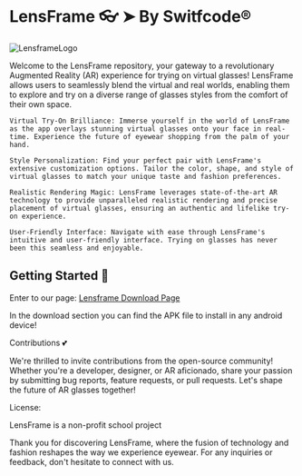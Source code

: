 # LensFrame 👓 ➤ By Switfcode®

![LensframeLogo](https://lensframe.000webhostapp.com/images/computer.jpg)

Welcome to the LensFrame repository, your gateway to a revolutionary Augmented Reality (AR) experience for trying on virtual glasses! LensFrame allows users to seamlessly blend the virtual and real worlds, enabling them to explore and try on a diverse range of glasses styles from the comfort of their own space.


    Virtual Try-On Brilliance: Immerse yourself in the world of LensFrame as the app overlays stunning virtual glasses onto your face in real-time. Experience the future of eyewear shopping from the palm of your hand.

    Style Personalization: Find your perfect pair with LensFrame's extensive customization options. Tailor the color, shape, and style of virtual glasses to match your unique taste and fashion preferences.

    Realistic Rendering Magic: LensFrame leverages state-of-the-art AR technology to provide unparalleled realistic rendering and precise placement of virtual glasses, ensuring an authentic and lifelike try-on experience.

    User-Friendly Interface: Navigate with ease through LensFrame's intuitive and user-friendly interface. Trying on glasses has never been this seamless and enjoyable.

## Getting Started 🚀

Enter to our page:
[Lensframe Download Page](https://lensframe.000webhostapp.com/Descargas.html)

In the download section you can find the APK file to install in any android device!

Contributions 💕

We're thrilled to invite contributions from the open-source community! Whether you're a developer, designer, or AR aficionado, share your passion by submitting bug reports, feature requests, or pull requests. Let's shape the future of AR glasses together!

License:

LensFrame is a non-profit school project

Thank you for discovering LensFrame, where the fusion of technology and fashion reshapes the way we experience eyewear. For any inquiries or feedback, don't hesitate to connect with us.
